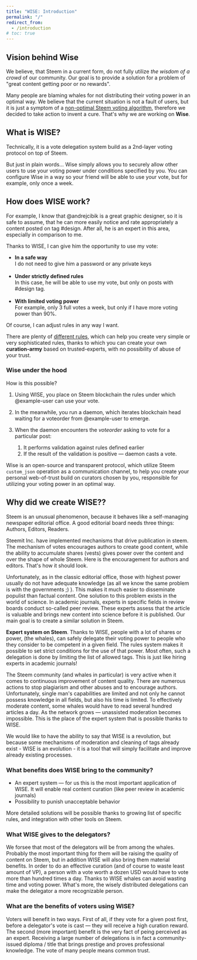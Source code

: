 ```yaml
---
title: "WISE: Introduction"
permalink: "/"
redirect_from:
  - /introduction
# toc: true
---
```


## Vision behind Wise

We believe, that Steem in a current form, do not fully utilize _the wisdom of a crowd_ of our community. Our goal is to provide a solution for a problem of "great content getting poor or no rewards".

Many people are blaming whales for not distributing their voting power in an optimal way. We believe that the current situation is not a fault of users, but it is just a symptom of a [non-optimal Steem voting algorithm](https://steemit.com/steem/@noisy/why-our-way-of-distributing-steem-by-voting-sucks-why-it-does-not-scale-and-how-we-can-improve-this-situation), therefore we decided to take action to invent a cure. That's why we are working on **Wise**.


## What is WISE?

Technically, it is a vote delegation system build as a 2nd-layer voting protocol on top of Steem.

But just in plain words... Wise simply allows you to securely allow other users to use your voting power under conditions specified by you. You can configure Wise in a way so your friend will be able to use your vote, but for example, only once a week.


## How does WISE work?

For example, I know that @andrejcibik is a great graphic designer, so it is safe to assume, that he can more easily notice and rate appropriately a content posted on tag #design. After all, he is an expert in this area, especially in comparison to me.

Thanks to WISE, I can give him the opportunity to use my vote:

- **In a safe way** <br>I do not need to give him a password or any private keys<br><br>
- **Under strictly defined rules**<br>In this case, he will be able to use my vote, but only on posts with #design tag.<br><br>
- **With limited voting power**<br>For example, only 3 full votes a week, but only if I have more voting power than 90%.

Of course, I can adjust rules in any way I want.

There are plenty of [different rules](/rules/), which can help you create very simple or very sophisticated rules, thanks to which you can create your own **curation-army** based on trusted-experts, with no possibility of abuse of your trust.

### Wise under the hood

How is this possible?

1. Using WISE, you place on Steem blockchain the rules under which @example-user can use your vote.

2. In the meanwhile, you run a daemon, which iterates blockchain head waiting for a voteorder from @example-user to emerge.

3. When the daemon encounters the _voteorder_ asking to vote for a particular post:

    1. It performs validation against rules defined earlier
    2. If the result of the validation is positive — daemon casts a vote.

Wise is an open-source and transparent protocol, which utilize Steem `custom_json` operation as a communication channel, to help you create your personal web-of-trust build on curators chosen by you, responsible for utilizing your voting power in an optimal way.

## Why did we create WISE??

Steem is an unusual phenomenon, because it behaves like a self-managing newspaper editorial office. A good editorial board needs three things: Authors, Editors, Readers.

 Steemit Inc. have implemented mechanisms that drive publication in steem. The mechanism of votes encourages authors to create good content, while the ability to accumulate shares (vests) gives power over the content and over the shape of whole Steem. Here is the encouragement for authors and editors. That's how it should look.

 Unfortunately, as in the classic editorial office, those with highest power usually do not have adequate knowledge (as all we know the same problem is with the governments ;) ). This makes it much easier to disseminate populist than factual content. One solution to this problem exists in the world of science. In academic journals, experts in specific fields in review boards conduct so-called peer review. These experts assess that the article is valuable and brings new content into science before it is published. Our main goal is to create a similar solution in Steem.

**Expert system on Steem**. Thanks to WISE, people with a lot of shares or power, (the whales), can safely delegate their voting power to people who they consider to be competent in a given field. The rules system makes it possible to set strict conditions for the use of that power. Most often, such a delegation is done by limiting the list of allowed tags. This is just like hiring experts in academic journals!

The Steem community (and whales in particular) is very active when it comes to continuous improvement of content quality. There are numerous actions to stop plagiarism and other abuses and to encourage authors. Unfortunately, single man's capabilities are limited and not only he cannot possess knowledge in all fields, but also his time is limited. To effectively moderate content, some whales would have to read several hundred articles a day. As the network grows — unassisted moderation becomes impossible. This is the place of the expert system that is possible thanks to WISE.

We would like to have the ability to say that WISE is a revolution, but because some mechanisms of moderation and cleaning of tags already exist - WISE is an evolution - it is a tool that will simply facilitate and improve already existing processes.

### What benefits does WISE bring to the community?

- An expert system — for us this is the most important application of WISE. It will enable real content curation (like peer review in academic journals)
- Possibility to punish unacceptable behavior

More detailed solutions will be possible thanks to growing list of specific rules, and integration with other tools on Steem.

### What WISE gives to the delegators?

We forsee that most of the delegators will be from among the whales. Probably the most important thing for them will be raising the quality of content on Steem, but in addition WISE will also bring them material benefits. In order to do an effective curation (and of course to waste least amount of VP), a person with a vote worth a dozen USD would have to vote more than hundred times a day. Thanks to WISE whales can avoid wasting time and voting power. What's more, the wisely distributed delegations can make the delegator a more recognizable person.

### What are the benefits of voters using WISE?

Voters will benefit in two ways. First of all, if they vote for a given post first, before a delegator's vote is cast — they will receive a high curation reward. The second (more important) benefit is the very fact of peing perceived as an expert. Receiving a large number of delegations is in fact a community-issued diploma / title that brings prestige and proves professional knowledge. The vote of many people means common trust.
